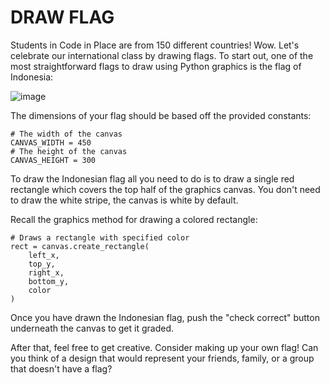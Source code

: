 # DRAW FLAG
Students in Code in Place are from 150 different countries! Wow. Let's celebrate our international class by drawing flags. To start out, one of the most straightforward flags to draw using Python graphics is the flag of Indonesia:

![image](https://github.com/user-attachments/assets/73c9f57e-ad11-409f-b394-161fc946688a)

The dimensions of your flag should be based off the provided constants:

    # The width of the canvas
    CANVAS_WIDTH = 450
    # The height of the canvas
    CANVAS_HEIGHT = 300

To draw the Indonesian flag all you need to do is to draw a single red rectangle which covers the top half of the graphics canvas. You don't need to draw the white stripe, the canvas is white by default.



Recall the graphics method for drawing a colored rectangle:

    # Draws a rectangle with specified color
    rect = canvas.create_rectangle(
        left_x, 
        top_y, 
        right_x, 
        bottom_y,
        color
    )

Once you have drawn the Indonesian flag, push the "check correct" button underneath the canvas to get it graded.

After that, feel free to get creative. Consider making up your own flag! Can you think of a design that would represent your friends, family, or a group that doesn't have a flag?
